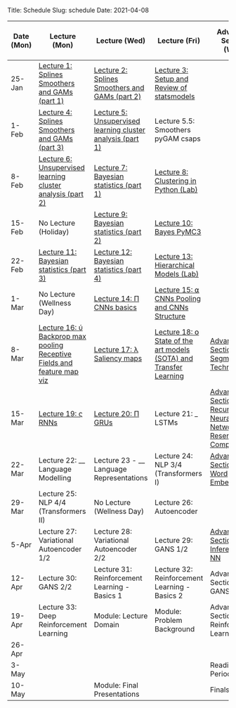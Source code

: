Title: Schedule
Slug: schedule
Date: 2021-04-08


|Date (Mon)|Lecture (Mon)|Lecture (Wed)|Lecture (Fri)|Advanced Section (Wed)|Assignment (R:Released Wed - D:Due Wed)||
|-----|-----|-----|-----|-----|-----|-----|
|25-Jan|[Lecture 1: Splines Smoothers and GAMs (part 1)]({filename}/lectures/lecture01/index.md)|[Lecture 2: Splines Smoothers and GAMs (part 2)]({filename}/lectures/lecture02/index.md)|[Lecture 3: Setup and Review of statsmodels]({filename}/lectures/lecture03/index.md)||||
|1-Feb|[Lecture 4: Splines Smoothers and GAMs (part 3)]({filename}/lectures/lecture04/index.md)|[Lecture 5: Unsupervised learning cluster analysis (part 1)]({filename}/lectures/lecture05/index.md)|Lecture 5.5: Smoothers pyGAM csaps||R:HW1 ||
|8-Feb|[Lecture 6: Unsupervised learning cluster analysis (part 2)]({filename}/lectures/lecture06/index.md)|[Lecture 7: Bayesian statistics (part 1)]({filename}/lectures/lecture07/index.md)|[Lecture 8: Clustering in Python (Lab)]({filename}/lectures/lecture08/index.md)||R:HW2 - D:HW1||
|15-Feb|No Lecture (Holiday)|[Lecture 9: Bayesian statistics (part 2)]({filename}/lectures/lecture09/index.md)|[Lecture 10: Bayes PyMC3]({filename}/lectures/lecture10/index.md)||R:HW3 - D:HW2||
|22-Feb|[Lecture 11: Bayesian statistics (part 3)]({filename}/lectures/lecture11/index.md)|[Lecture 12: Bayesian statistics (part 4)]({filename}/lectures/lecture12/index.md)|[Lecture 13: Hierarchical Models (Lab)]({filename}/lectures/lecture13/index.md)||||
|1-Mar|No Lecture (Wellness Day)|[Lecture 14: Π CNNs basics]({filename}/lectures/lecture14/index.md)|[Lecture 15: ⍺ CNNs Pooling and CNNs Structure]({filename}/lectures/lecture15/index.md)||R: HW4 - D: HW3||
|8-Mar|[Lecture 16: ύ Backprop max pooling Receptive Fields and feature map viz]({filename}/lectures/lecture16/index.md)|[Lecture 17: λ Saliency maps]({filename}/lectures/lecture17/index.md)|[Lecture 18: 𝗈 State of the art models (SOTA) and Transfer Learning]({filename}/lectures/lecture18/index.md)|[Advanced Section 1: Segmentation Techniques]({filename}/a-sections/a-sec01/index.md)| YOLO| Unet| & M-RCNN|||
|15-Mar|[Lecture 19: ς RNNs]({filename}/lectures/lecture19/index.md)|[Lecture 20: Π GRUs]({filename}/lectures/lecture20/index.md)|Lecture 21: _ LSTMs|[Advanced Section 2: Recurrent Neural Networks and Reservoir Computing]({filename}/a-sections/a-sec02/index.md)|R:HW5 - D:HW4||
|22-Mar|Lecture 22: __ Language Modelling|Lecture 23 - __ Language Representations|Lecture 24: NLP 3/4 (Transformers I)|[Advanced Section 3: Word Embeddings]({filename}/a-sections/a-sec03/index.md)|R:HW6 -  D:HW5||
|29-Mar|Lecture 25: NLP 4/4 (Transformers II)|No Lecture (Wellness Day)|Lecture 26: Autoencoder||||
|5-Apr|Lecture 27: Variational Autoencoder 1/2|Lecture 28: Variational Autoencoder 2/2|Lecture 29: GANS 1/2|[Advanced Section 4: Inference in NN]({filename}/a-sections/a-sec04/index.md)||R:HW7 - D:HW6|
|12-Apr|Lecture 30: GANS 2/2|Lecture 31: Reinforcement Learning - Basics 1|Lecture 32: Reinforcement Learning - Basics 2|Advanced Section 5: GANS|||
|19-Apr|Lecture 33: Deep Reinforcement Learning|Module: Lecture Domain|Module: Problem Background|Advanced Section:6 Reinforcement Learning|D:HW7||
|26-Apr|||||||
|3-May||||Reading Period|||
|10-May||Module: Final Presentations||Finals Week|||
